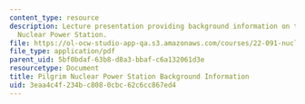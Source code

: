 ```yaml
---
content_type: resource
description: Lecture presentation providing background information on the Pilgrim
  Nuclear Power Station.
file: https://ol-ocw-studio-app-qa.s3.amazonaws.com/courses/22-091-nuclear-reactor-safety-spring-2008/3eaa4c4f234bc8080cbc62c6cc867ed4_MIT22_091S08_lec18.pdf
file_type: application/pdf
parent_uid: 5bf0bdaf-63b8-d8a3-bbaf-c6a132061d3e
resourcetype: Document
title: Pilgrim Nuclear Power Station Background Information
uid: 3eaa4c4f-234b-c808-0cbc-62c6cc867ed4
---
```

